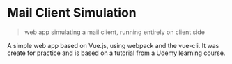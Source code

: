 # Mail Client Simulation

> web app simulating a mail client, running entirely on client side


A simple web app based on Vue.js, using webpack and the vue-cli.
It was create for practice and is based on a tutorial from a Udemy learning course.
